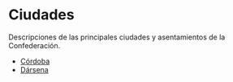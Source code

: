 # Ciudades

Descripciones de las principales ciudades y asentamientos de la Confederación.

*   [Córdoba](cordoba.md)
*   [Dársena](darsena/__indice__.md) 



